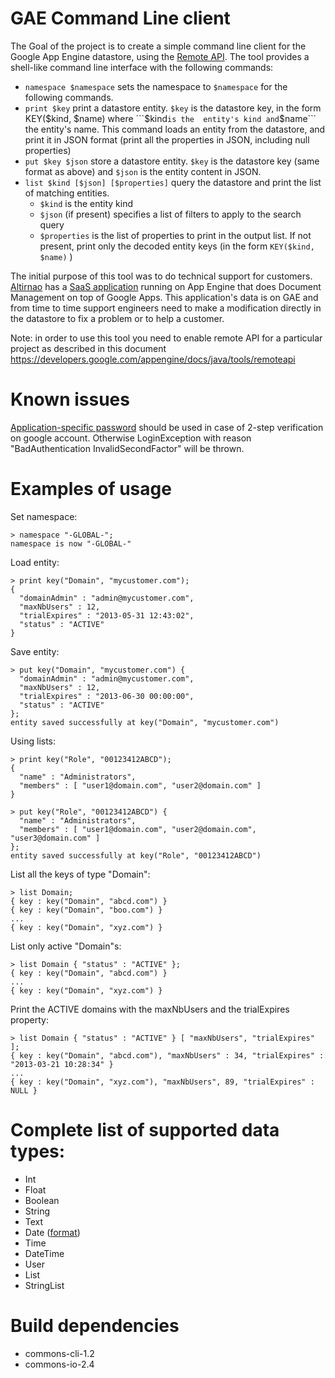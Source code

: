 GAE Command Line client
=====

The Goal of the project is to create a simple command line client for the Google App Engine datastore, using the [Remote API](https://developers.google.com/appengine/articles/remote_api). The tool provides a shell-like command line interface with the following commands:
 * ```namespace $namespace``` sets the namespace to ```$namespace``` for the following commands.
 * ```print $key``` print a datastore entity. ```$key``` is the datastore key, in the form KEY($kind, $name) where ```$kind``` is the  entity's kind and ```$name``` the entity's name. This command loads an entity from the datastore, and print it in JSON format (print all the properties in JSON, including null properties)
 * ```put $key $json``` store a datastore entity. ```$key``` is the datastore key (same format as above) and ```$json``` is the entity content in JSON.
 * ```list $kind [$json] [$properties]``` query the datastore and print the list of matching entities.
   - ```$kind``` is the entity kind
   - ```$json``` (if present) specifies a list of filters to apply to the search query
   - ```$properties``` is the list of properties to print in the output list. If not present, print only the decoded entity keys (in the form ```KEY($kind, $name)``` )

The initial purpose of this tool was to do technical support for customers. [Altirnao](http://www.altirnao.com/) has a [SaaS application](http://www.altirnao.com/products/documents-management/) running on App Engine that does Document Management on top of Google Apps. This application's data is on GAE and from time to time support engineers need to make a modification directly in the datastore to fix a problem or to help a customer.

Note: in order to use this tool you need to enable remote API for a particular project as described in this document https://developers.google.com/appengine/docs/java/tools/remoteapi

Known issues
======
[Application-specific password](https://support.google.com/accounts/answer/185833) should be used in case of 2-step verification on google account. Otherwise LoginException with reason "BadAuthentication InvalidSecondFactor" will be thrown.

Examples of usage
======
Set namespace:
```
> namespace "-GLOBAL-";
namespace is now "-GLOBAL-"
```

Load entity:
```
> print key("Domain", "mycustomer.com");
{
  "domainAdmin" : "admin@mycustomer.com",
  "maxNbUsers" : 12,
  "trialExpires" : "2013-05-31 12:43:02",
  "status" : "ACTIVE"
}
```

Save entity:
```
> put key("Domain", "mycustomer.com") {
  "domainAdmin" : "admin@mycustomer.com",
  "maxNbUsers" : 12,
  "trialExpires" : "2013-06-30 00:00:00",
  "status" : "ACTIVE"
};
entity saved successfully at key("Domain", "mycustomer.com")
```

Using lists:
```
> print key("Role", "00123412ABCD");
{
  "name" : "Administrators",
  "members" : [ "user1@domain.com", "user2@domain.com" ]
}
```

```
> put key("Role", "00123412ABCD") {
  "name" : "Administrators",
  "members" : [ "user1@domain.com", "user2@domain.com", "user3@domain.com" ]
};
entity saved successfully at key("Role", "00123412ABCD")
```

List all the keys of type "Domain":
```
> list Domain;
{ key : key("Domain", "abcd.com") }
{ key : key("Domain", "boo.com") }
...
{ key : key("Domain", "xyz.com") }
```

List only active "Domain"s:
```
> list Domain { "status" : "ACTIVE" };
{ key : key("Domain", "abcd.com") }
...
{ key : key("Domain", "xyz.com") }
```

Print the ACTIVE domains with the maxNbUsers and the trialExpires property:
```
> list Domain { "status" : "ACTIVE" } [ "maxNbUsers", "trialExpires" ];
{ key : key("Domain", "abcd.com"), "maxNbUsers" : 34, "trialExpires" : "2013-03-21 10:28:34" }
...
{ key : key("Domain", "xyz.com"), "maxNbUsers", 89, "trialExpires" : NULL }
```

Complete list of supported ​data types:
===
* Int
* Float
* Boolean
* String
* Text
* Date ([format](http://www.w3schools.com/jsref/jsref_tojson.asp))
* Time
* DateTime
* User
* List
* StringList

Build dependencies
===
- commons-cli-1.2
- commons-io-2.4
